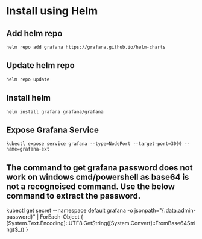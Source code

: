 # Install using Helm

## Add helm repo

`helm repo add grafana https://grafana.github.io/helm-charts`

## Update helm repo

`helm repo update`

## Install helm 

`helm install grafana grafana/grafana`

## Expose Grafana Service

`kubectl expose service grafana --type=NodePort --target-port=3000 --name=grafana-ext`


## The command to get grafana password does not work on windows cmd/powershell as base64 is not a recognoised command. Use the below command to extract the password.
kubectl get secret --namespace default grafana -o jsonpath="{.data.admin-password}" | ForEach-Object { [System.Text.Encoding]::UTF8.GetString([System.Convert]::FromBase64String($_)) }
